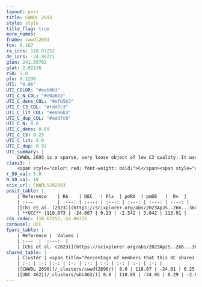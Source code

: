 ```yaml
---
layout: post
title: CWWDL 2693
style: style
title_flag: true
more_names: 
fname: cwwdl2693
fov: 0.167
ra_icrs: 118.67252
de_icrs: -24.06721
glon: 241.39702
glat: 2.02136
r50: 5.0
plx: 0.2298
UTI: "0.06"
UTI_COLOR: "#eab0b3"
UTI_C_N_COL: "#e0a6b3"
UTI_C_dens_COL: "#efb5b3"
UTI_C_C3_COL: "#fdd7c3"
UTI_C_lit_COL: "#e0a6b3"
UTI_C_dup_COL: "#add7c0"
UTI_C_N: 0.0
UTI_C_dens: 0.09
UTI_C_C3: 0.25
UTI_C_lit: 0.0
UTI_C_dup: 0.92
UTI_summary: |
    CWWDL 2693 is a sparse, very loose object of low C3 quality. It was recently reported in the literature.<br><br>This is very likely a unique object, which shares a very small percentage of members with at least one previously reported entry, and a very small percentage with at least one entry reported in the same catalogue.<br><br><span style="color: #99180f; font-weight: bold;">Warning: </span>contains less than 25 stars with <i>P>0.5</i> estimated.
class3: |
    <span style="color: red; font-weight: bold;">C</span><span style="color: red; font-weight: bold;">C</span>
r_50_val: 5.0
N_50_val: 18
scix_url: CWWDL%202693
posit_table: |
    | Reference    | RA    | DEC   | Plx  | pmRA  | pmDE   |  Rv  |
    | :---         | :---: | :---: | :---: | :---: | :---: | :---: |
    |[Chi et al. (2023)](https://scixplorer.org/abs/2023ApJS..266...36C) | 118.693 | -24.065 | 0.24 | -2.475 | 3.031 | -- |
    | **UCC** |118.673 | -24.067 | 0.23 | -2.542 | 3.042 | 113.91 | 
cds_radec: 118.67252,-24.06721
carousel: UCC
fpars_table: |
    | Reference |  Values |
    | :---  |  :---:  |
    | [Chi et al. (2023)](https://scixplorer.org/abs/2023ApJS..266...36C) | `logAge=5.78, Z=0.44` |
shared_table: |
    | Cluster | <span title="Percentage of members that this OC shares with the ones listed">%</span>   | RA   | DEC   | Plx   | pmRA  | pmDE  | Rv | UTI |
    | :-: | :-: |:-: | :-: | :-: | :-: | :-: | :-: | :-: |
    |[CWWDL 2690](/_clusters/cwwdl2690/)| 8.0 | 118.87 | -24.01 | 0.25 | -2.25 | 2.89 | 105.92 |0.08 |
    |[UBC 462](/_clusters/ubc462/)| 8.0 | 118.88 | -24.06 | 0.29 | -2.65 | 3.06 | -- |0.27 |
---
```

